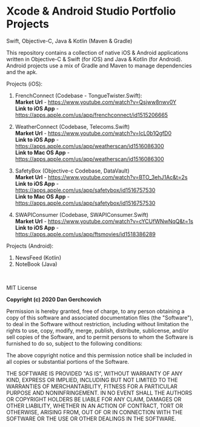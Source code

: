 # Xcode & Android Studio Portfolio Projects
 Swift, Objective-C, Java & Kotlin (Maven & Gradle)

This repository contains a collection of native iOS & Android applications written in Objective-C & Swift (for iOS) and Java & Kotlin (for Android). Android projects use a mix of Gradle and Maven to manage dependencies and the apk.

Projects (iOS): 
1. FrenchConnect (Codebase - TongueTwister.Swift):  <br />
<strong>Market Url</strong> - https://www.youtube.com/watch?v=Qsjww8nwv0Y <br />
<strong>Link to iOS App</strong> - https://apps.apple.com/us/app/frenchconnect/id1515206665 <br />

2. WeatherConnect (Codebase, Telecoms.Swift) <br />
<strong>Market Url</strong> - https://www.youtube.com/watch?v=IcL0b1QgfD0<br />
<strong>Link to iOS App</strong> -  https://apps.apple.com/us/app/weatherscan/id1516086300<br />
<strong>Link to Mac OS App</strong> - https://apps.apple.com/us/app/weatherscan/id1516086300 <br />

3. SafetyBox (Objective-c Codebase, DataVault) <br />
<strong>Market Url</strong> - https://www.youtube.com/watch?v=BTO_3ehJ1Ac&t=2s <br />
<strong>Link to iOS App</strong> - https://apps.apple.com/us/app/safetybox/id1516757530 <br />
<strong>Link to Mac OS App</strong> - https://apps.apple.com/us/app/safetybox/id1516757530 <br />

4. SWAPIConsumer (Codebase, SWAPIConsumer.Swift) <br />
<strong>Market Url</strong> - https://www.youtube.com/watch?v=cYCUfWNwNqQ&t=1s <br />
<strong>Link to iOS App</strong> - https://apps.apple.com/us/app/ftsmovies/id1518386289 <br />

Projects (Android): 
1. NewsFeed (Kotlin)
2. NoteBook (Java)


<br />

MIT License

<strong>Copyright (c) 2020 Dan Gerchcovich</strong>

Permission is hereby granted, free of charge, to any person obtaining a copy
of this software and associated documentation files (the "Software"), to deal
in the Software without restriction, including without limitation the rights
to use, copy, modify, merge, publish, distribute, sublicense, and/or sell
copies of the Software, and to permit persons to whom the Software is
furnished to do so, subject to the following conditions:

The above copyright notice and this permission notice shall be included in all
copies or substantial portions of the Software.

THE SOFTWARE IS PROVIDED "AS IS", WITHOUT WARRANTY OF ANY KIND, EXPRESS OR
IMPLIED, INCLUDING BUT NOT LIMITED TO THE WARRANTIES OF MERCHANTABILITY,
FITNESS FOR A PARTICULAR PURPOSE AND NONINFRINGEMENT. IN NO EVENT SHALL THE
AUTHORS OR COPYRIGHT HOLDERS BE LIABLE FOR ANY CLAIM, DAMAGES OR OTHER
LIABILITY, WHETHER IN AN ACTION OF CONTRACT, TORT OR OTHERWISE, ARISING FROM,
OUT OF OR IN CONNECTION WITH THE SOFTWARE OR THE USE OR OTHER DEALINGS IN THE
SOFTWARE.
